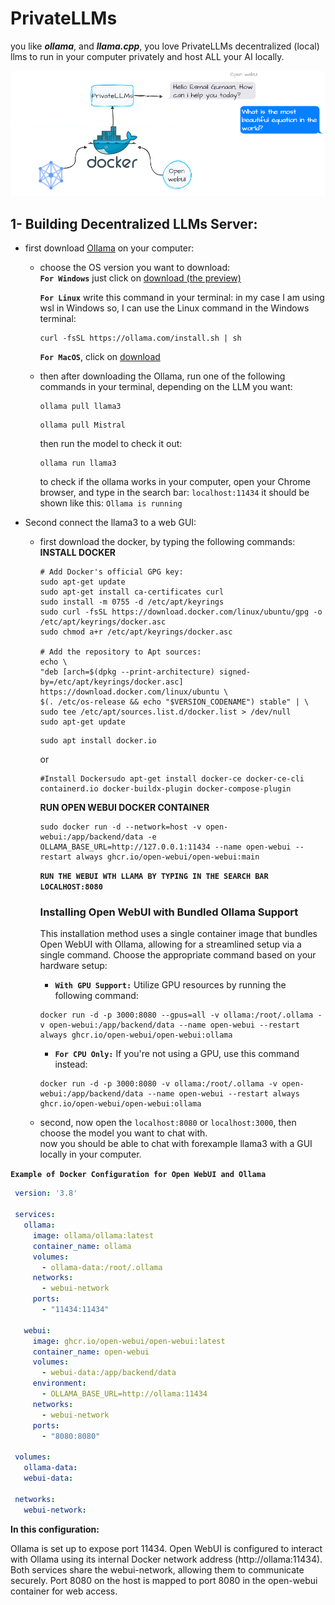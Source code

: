 # PrivateLLMs
 
you like **_ollama_**, and **_llama.cpp_**, you love PrivateLLMs decentralized (local) llms to run in your computer privately and host ALL your AI locally. 
<p align="center">
  <img src="https://github.com/Esmail-ibraheem/Private-llms/blob/main/llms.drawio.png" alt="Your Image Description" >
</p>

## 1- Building Decentralized LLMs Server:
  - first download [Ollama](https://ollama.com/download/) on your computer:
      - choose the OS version you want to download:\
             **`For Windows`** just click on [download (the preview)](https://ollama.com/download/OllamaSetup.exe)
     
          **`For Linux`** write this command in your terminal:
           in my case I am using wsl in Windows so, I can use the Linux command in the Windows terminal: 
        ```
        curl -fsSL https://ollama.com/install.sh | sh
        ```
        
         
           **`For MacOS`**, click on [download](https://ollama.com/download/Ollama-darwin.zip) 

    - then after downloading the Ollama, run one of the following commands in your terminal, depending on the LLM you want:
      ```
      ollama pull llama3
      ```
      ```
      ollama pull Mistral
      ```
      then run the model to check it out:
      ```
      ollama run llama3
      ```
      to check if the ollama works in your computer, open your Chrome browser, and type in the search bar: `localhost:11434`
      it should be shown like this: `Ollama is running`
      

  - Second connect the llama3 to a web GUI:
     - first download the docker, by typing the following commands:\
       **INSTALL DOCKER**
       ```
       # Add Docker's official GPG key:
       sudo apt-get update
       sudo apt-get install ca-certificates curl
       sudo install -m 0755 -d /etc/apt/keyrings
       sudo curl -fsSL https://download.docker.com/linux/ubuntu/gpg -o /etc/apt/keyrings/docker.asc
       sudo chmod a+r /etc/apt/keyrings/docker.asc
       
       # Add the repository to Apt sources:
       echo \
       "deb [arch=$(dpkg --print-architecture) signed-by=/etc/apt/keyrings/docker.asc] https://download.docker.com/linux/ubuntu \
       $(. /etc/os-release && echo "$VERSION_CODENAME") stable" | \
       sudo tee /etc/apt/sources.list.d/docker.list > /dev/null
       sudo apt-get update
       ```
       ```
       sudo apt install docker.io
       ```
       or
       ```
       #Install Dockersudo apt-get install docker-ce docker-ce-cli containerd.io docker-buildx-plugin docker-compose-plugin
       ```

       **RUN OPEN WEBUI DOCKER CONTAINER**
       ```
       sudo docker run -d --network=host -v open-webui:/app/backend/data -e OLLAMA_BASE_URL=http://127.0.0.1:11434 --name open-webui --restart always ghcr.io/open-webui/open-webui:main
       ```
       **`RUN THE WEBUI WTH LLAMA BY TYPING IN THE SEARCH BAR LOCALHOST:8080`**

       ### Installing Open WebUI with Bundled Ollama Support
       This installation method uses a single container image that bundles Open WebUI with Ollama, allowing for a streamlined setup via a single command. Choose the appropriate command based on your hardware setup:
       - **`With GPU Support:`** Utilize GPU resources by running the following command:
       ```
       docker run -d -p 3000:8080 --gpus=all -v ollama:/root/.ollama -v open-webui:/app/backend/data --name open-webui --restart always ghcr.io/open-webui/open-webui:ollama
       ```
       - **`For CPU Only:`** If you're not using a GPU, use this command instead:
       ```
       docker run -d -p 3000:8080 -v ollama:/root/.ollama -v open-webui:/app/backend/data --name open-webui --restart always ghcr.io/open-webui/open-webui:ollama
       ```
    - second, now open the `localhost:8080` or `localhost:3000`, then choose the model you want to chat with. \
      now you should be able to chat with forexample llama3 with  a GUI locally in your computer.


   **`Example of Docker Configuration for Open WebUI and Ollama`**
   ```yaml
    version: '3.8'
    
    services:
      ollama:
        image: ollama/ollama:latest
        container_name: ollama
        volumes:
          - ollama-data:/root/.ollama
        networks:
          - webui-network
        ports:
          - "11434:11434"
    
      webui:
        image: ghcr.io/open-webui/open-webui:latest
        container_name: open-webui
        volumes:
          - webui-data:/app/backend/data
        environment:
          - OLLAMA_BASE_URL=http://ollama:11434
        networks:
          - webui-network
        ports:
          - "8080:8080"
    
    volumes:
      ollama-data:
      webui-data:
    
    networks:
      webui-network:

   ```
**In this configuration:**

Ollama is set up to expose port 11434.
Open WebUI is configured to interact with Ollama using its internal Docker network address (http://ollama:11434).
Both services share the webui-network, allowing them to communicate securely.
Port 8080 on the host is mapped to port 8080 in the open-webui container for web access.
